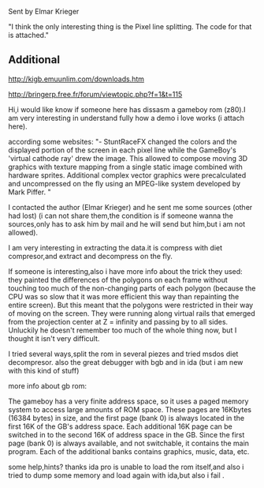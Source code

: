 Sent by Elmar Krieger

"I think the only interesting thing is the
Pixel line splitting. The code for that is attached."

## Additional
http://kigb.emuunlim.com/downloads.htm

http://bringerp.free.fr/forum/viewtopic.php?f=1&t=115

Hi,i would like know if someone here has dissasm a gameboy rom (z80).I am very interesting in understand fully how a demo i love works (i attach here).

according some websites:
"- StuntRaceFX changed the colors and the displayed portion of the screen in each pixel line while the GameBoy's 'virtual cathode ray' drew the image. This allowed to compose moving 3D graphics with texture mapping from a single static image combined with hardware sprites. Additional complex vector graphics were precalculated and uncompressed on the fly using an MPEG-like system developed by Mark Piffer.
"


I contacted the author (Elmar Krieger) and he sent me some sources (other had lost) (i can not share them,the condition is if someone wanna the sources,only has to ask him by mail and he will send but him,but i am not allowed).

I am very interesting in extracting the data.it is compress with diet compresor,and extract and decompress on the fly.

If someone is interesting,also i have more info about the trick they used:
they painted the differences of the polygons on each frame without touching too much of the non-changing
parts of each polygon (because the CPU was so slow that it was more
efficient this way than repainting the entire screen).
But this meant that the polygons were restricted in their way of moving on the screen.
They were running along virtual rails that emerged from the projection
center at Z = infinity and passing by to all sides. Unluckily he doesn't
remember too much of the whole thing now, but I thought it isn't
very difficult.

I tried several ways,split the rom in several piezes and tried msdos diet decompresor.
also the great debugger with bgb and in ida (but i am new with this kind of stuff)

more info about gb rom:

The gameboy has a very finite address space, so it uses a paged
memory system to access large amounts of ROM space. These pages
are 16Kbytes (16384 bytes) in size, and the first page (bank 0)
is always located in the first 16K of the GB's address space.
Each additional 16K page can be switched in to the second 16K
of address space in the GB. Since the first page (bank 0) is
always available, and not switchable, it contains the main
program. Each of the additional banks contains graphics, music,
data, etc.


some help,hints?
thanks
ida pro is unable to load the rom itself,and also i tried to dump some memory and load again with ida,but also i fail .

